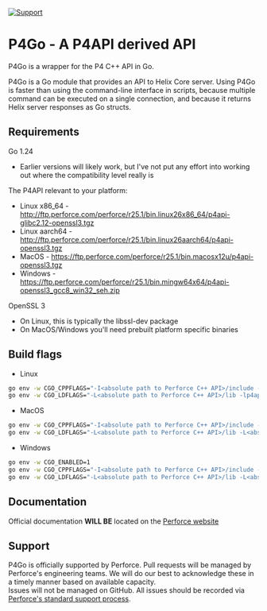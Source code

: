 [![Support](https://img.shields.io/badge/Support-Official-green.svg)](mailto:support@perforce.com)

# P4Go - A P4API derived API

P4Go is a wrapper for the P4 C++ API in Go.

P4Go is a Go module that provides an API to Helix Core server. Using P4Go is faster than using the command-line interface in scripts, because multiple command can be executed on a single connection, and because it returns Helix server responses as Go structs.


## Requirements

Go 1.24
* Earlier versions will likely work, but I've not put any effort into working out where the compatibility level really is

The P4API relevant to your platform:
* Linux x86_64 - http://ftp.perforce.com/perforce/r25.1/bin.linux26x86_64/p4api-glibc2.12-openssl3.tgz
* Linux aarch64 - http://ftp.perforce.com/perforce/r25.1/bin.linux26aarch64/p4api-openssl3.tgz
* MacOS - https://ftp.perforce.com/perforce/r25.1/bin.macosx12u/p4api-openssl3.tgz
* Windows - https://ftp.perforce.com/perforce/r25.1/bin.mingw64x64/p4api-openssl3_gcc8_win32_seh.zip

OpenSSL 3
* On Linux, this is typically the libssl-dev package
* On MacOS/Windows you'll need prebuilt platform specific binaries

## Build flags

* Linux
```sh
go env -w CGO_CPPFLAGS="-I<absolute path to Perforce C++ API>/include -g"
go env -w CGO_LDFLAGS="-L<absolute path to Perforce C++ API>/lib -lp4api -lssl -lcrypto"
```

* MacOS
```sh
go env -w CGO_CPPFLAGS="-I<absolute path to Perforce C++ API>/include -g"
go env -w CGO_LDFLAGS="-L<absolute path to Perforce C++ API>/lib -L<absolute path to OpenSSL libraries matching Perforce C++ API> -lp4api -lssl -lcrypto -framework ApplicationServices -framework Foundation -framework Security"
```

* Windows
```sh
go env -w CGO_ENABLED=1
go env -w CGO_CPPFLAGS="-I<absolute path to Perforce C++ API>/include -DOS_NT -g"
go env -w CGO_LDFLAGS="-L<absolute path to Perforce C++ API>/lib -L<absolute path to OpenSSL libraries matching Perforce C++ API> -lp4api -lssl -lcrypto -lcrypt32 -lws2_32  -lole32 -lshell32 -luser32 -ladvapi32 -lole32 -pthread -v"
```

## Documentation
Official documentation **WILL BE** located on the [Perforce website](https://www.perforce.com/manuals/p4go/Content/P4Go/Home-p4go.html)

## Support
P4Go is officially supported by Perforce.
Pull requests will be managed by Perforce's engineering teams. We will do our best to acknowledge these in a timely manner based on available capacity.  
Issues will not be managed on GitHub. All issues should be recorded via [Perforce's standard support process](https://www.perforce.com/support/request-support).